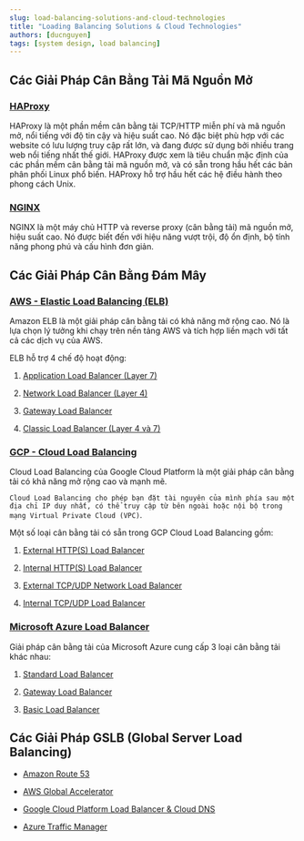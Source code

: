 ```yaml
---
slug: load-balancing-solutions-and-cloud-technologies
title: "Loading Balancing Solutions & Cloud Technologies"
authors: [ducnguyen]
tags: [system design, load balancing]
---
```


## Các Giải Pháp Cân Bằng Tải Mã Nguồn Mở

### [HAProxy](http://www.haproxy.org/)

HAProxy là một phần mềm cân bằng tải TCP/HTTP miễn phí và mã nguồn mở, nổi tiếng với độ tin cậy và hiệu suất cao.
Nó đặc biệt phù hợp với các website có lưu lượng truy cập rất lớn, và đang được sử dụng bởi nhiều trang web nổi tiếng nhất thế giới. HAProxy được xem là tiêu chuẩn mặc định của các phần mềm cân bằng tải mã nguồn mở, và có sẵn trong hầu hết các bản phân phối Linux phổ biến.
HAProxy hỗ trợ hầu hết các hệ điều hành theo phong cách Unix.

<!-- truncate -->

### [NGINX](https://www.nginx.com/)

NGINX là một máy chủ HTTP và reverse proxy (cân bằng tải) mã nguồn mở, hiệu suất cao.
Nó được biết đến với hiệu năng vượt trội, độ ổn định, bộ tính năng phong phú và cấu hình đơn giản.

## Các Giải Pháp Cân Bằng Đám Mây

### [AWS - Elastic Load Balancing (ELB)](https://aws.amazon.com/elasticloadbalancing/)

Amazon ELB là một giải pháp cân bằng tải có khả năng mở rộng cao.
Nó là lựa chọn lý tưởng khi chạy trên nền tảng AWS và tích hợp liền mạch với tất cả các dịch vụ của AWS.

ELB hỗ trợ 4 chế độ hoạt động:

1. [Application Load Balancer (Layer 7)](https://aws.amazon.com/elasticloadbalancing/application-load-balancer/?nc=sn&loc=2&dn=2)
2. [Network Load Balancer (Layer 4)](https://aws.amazon.com/elasticloadbalancing/network-load-balancer/?nc=sn&loc=2&dn=3)
3. [Gateway Load Balancer](https://aws.amazon.com/elasticloadbalancing/gateway-load-balancer/)

4. [Classic Load Balancer (Layer 4 và 7)](https://aws.amazon.com/elasticloadbalancing/classic-load-balancer/?nc=sn&loc=2&dn=5)

### [GCP - Cloud Load Balancing](https://cloud.google.com/load-balancing)

Cloud Load Balancing của Google Cloud Platform là một giải pháp cân bằng tải có khả năng mở rộng cao và mạnh mẽ.

`Cloud Load Balancing cho phép bạn đặt tài nguyên của mình phía sau một địa chỉ IP duy nhất, có thể truy cập từ bên ngoài hoặc nội bộ trong mạng Virtual Private Cloud (VPC)`.

Một số loại cân bằng tải có sẵn trong GCP Cloud Load Balancing gồm:

1. [External HTTP(S) Load Balancer](https://cloud.google.com/load-balancing/docs/https)

2. [Internal HTTP(S) Load Balancer](https://cloud.google.com/load-balancing/docs/l7-internal)

3. [External TCP/UDP Network Load Balancer](https://cloud.google.com/load-balancing/docs/network)

4. [Internal TCP/UDP Load Balancer](https://cloud.google.com/load-balancing/docs/internal)

### [Microsoft Azure Load Balancer](https://azure.microsoft.com/en-us/services/load-balancer/)

Giải pháp cân bằng tải của Microsoft Azure cung cấp 3 loại cân bằng tải khác nhau:

1. [Standard Load Balancer](https://docs.microsoft.com/en-us/azure/load-balancer/load-balancer-overview)
2. [Gateway Load Balancer](https://docs.microsoft.com/en-us/azure/load-balancer/gateway-overview)

3. [Basic Load Balancer](https://docs.microsoft.com/en-us/azure/load-balancer/skus)

## Các Giải Pháp GSLB (Global Server Load Balancing)

- [Amazon Route 53](https://aws.amazon.com/route53/)

- [AWS Global Accelerator](https://aws.amazon.com/global-accelerator/)

- [Google Cloud Platform Load Balancer & Cloud DNS](https://cloud.google.com/load-balancing)

- [Azure Traffic Manager](https://azure.microsoft.com/en-us/services/traffic-manager/)
